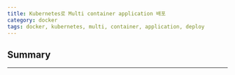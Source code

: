 ```yaml
---
title: Kubernetes로 Multi container application 배포
category: docker
tags: docker, kubernetes, multi, container, application, deploy
---
```

## Summary
---

